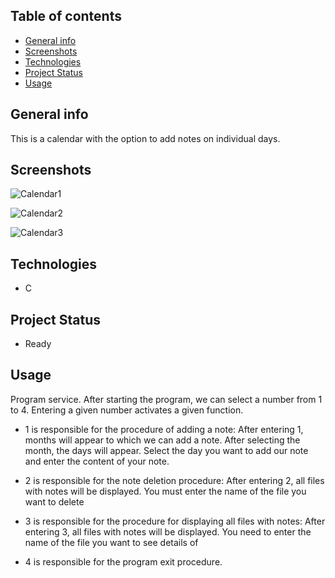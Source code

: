 ## Table of contents
* [General info](#General-info)
* [Screenshots](#Screenshots)
* [Technologies](#Technologies)
* [Project Status](Project-status)
* [Usage](#Usage)

## General info
This is a calendar with the option to add notes on individual days.

## Screenshots

![Calendar1](https://github.com/Kakol155/Calendar/assets/111421926/4f9146f7-0960-4209-afe5-3fc2d50509ec)

![Calendar2](https://github.com/Kakol155/Calendar/assets/111421926/63cd973a-90ac-425c-b03f-98eab865236e)

![Calendar3](https://github.com/Kakol155/Calendar/assets/111421926/95124fc4-7c3a-42be-90e3-b18a5065d35c)

## Technologies
- C

## Project Status
- Ready

## Usage
Program service. After starting the program, we can select a number from 1 to 4. Entering a given number activates a given function.

- 1 is responsible for the procedure of adding a note:
After entering 1, months will appear to which we can add a note. After selecting the month, the days will appear. Select the day you want to add our note and enter the content of your note.

- 2 is responsible for the note deletion procedure:
After entering 2, all files with notes will be displayed. You must enter the name of the file you want to delete

- 3 is responsible for the procedure for displaying all files with notes:
After entering 3, all files with notes will be displayed. You need to enter the name of the file you want to see details of

- 4 is responsible for the program exit procedure.

